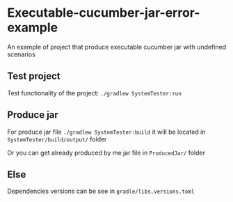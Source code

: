# Executable-cucumber-jar-error-example
An example of project that produce executable cucumber jar with undefined scenarios

## Test project

Test functionality of the project: `./gradlew SystemTester:run`

## Produce jar

For produce jar file `./gradlew SystemTester:build` it will be located in `SystemTester/build/output/` folder

Or you can get already produced by me jar file in `ProducedJar/` folder

## Else
Dependencies versions can be see in `gradle/libs.versions.toml`
